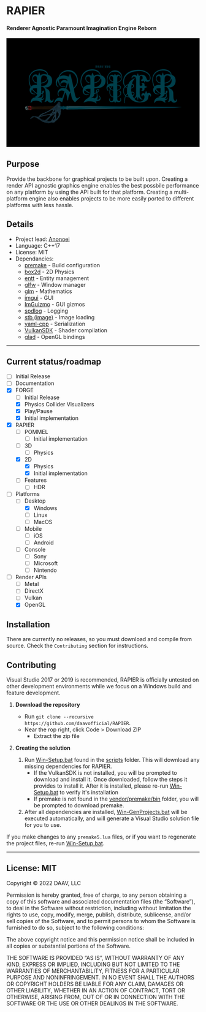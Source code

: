 # RAPIER
#### Renderer Agnostic Paramount Imagination Engine Reborn

![RAPIER](/Branding/RAPIER_SplashScreen.jpg?raw=true "RAPIER")

## Purpose
Provide the backbone for graphical projects to be built upon. Creating a render API agnostic graphics engine enables the best possbile performance on any platform by using the API built for that platform. Creating a multi-platform engine also enables projects to be more easily ported to different platforms with less hassle. 

## Details
 - Project lead: [Anonoei](https://github.com/Anonoei)
 - Language: C++17
 - License: MIT
 - Dependancies:
   - [premake](https://github.com/premake/premake-core) - Build configuration
   - [box2d](https://github.com/erincatto/box2d) - 2D Physics
   - [entt](https://github.com/skypjack/entt) - Entity management
   - [glfw](https://github.com/glfw/glfw) - Window manager
   - [glm](https://github.com/Groovounet/glm) - Mathematics
   - [imgui](https://github.com/ocornut/imgui) -  GUI
   - [ImGuizmo](https://github.com/CedricGuillemet/ImGuizmo) - GUI gizmos
   - [spdlog](https://github.com/gabime/spdlog) - Logging
   - [stb (image)](https://github.com/nothings/stb) - Image loading
   - [yaml-cpp](https://github.com/jbeder/yaml-cpp) - Serialization
   - [VulkanSDK](https://www.lunarg.com/vulkan-sdk/) - Shader compilation
   - [glad](https://glad.dav1d.de/) - OpenGL bindings

----

## Current status/roadmap
 - [ ] Initial Release
 - [ ] Documentation
 - [X] FORGE
   - [ ] Initial Release
   - [X] Physics Collider Visualizers
   - [X] Play/Pause
   - [X] Initial implementation
 - [X] RAPIER
   - [ ] POMMEL
     - [ ] Initial implementation
   - [ ] 3D
     - [ ] Physics
   - [X] 2D
     - [X] Physics
     - [X] Initial implementation
   - [ ] Features
     - [ ] HDR
 - [ ] Platforms
   - [ ] Desktop
     - [X] Windows
     - [ ] Linux
     - [ ] MacOS
   - [ ] Mobile
     - [ ] iOS
     - [ ] Android
   - [ ] Console
     - [ ] Sony
     - [ ] Microsoft
     - [ ] Nintendo
 - [ ] Render APIs
   - [ ] Metal
   - [ ] DirectX
   - [ ] Vulkan
   - [X] OpenGL

## Installation
There are currently no releases, so you must download and compile from source. Check the `Contributing` section for instructions.
## Contributing
Visual Studio 2017 or 2019 is recommended, RAPIER is officially untested on other development environments while we focus on a Windows build and feature development.

1. **Download the repository**
   - Run `git clone --recursive https://github.com/daavofficial/RAPIER`.
   - Near the rop right, click Code > Download ZIP
     - Extract the zip file

2. **Creating the solution**

   1. Run [Win-Setup.bat](https://github.com/daavofficial/RAPIER/blob/master/scripts/Win-Setup.bat) found in the [scripts](https://github.com/daavofficial/RAPIER/blob/master/scripts) folder. This will download any missing dependencies for RAPIER.
      - If the VulkanSDK is not installed, you will be prompted to download and install it. Once downloaded, follow the steps it provides to install it. After it is installed, please re-run [Win-Setup.bat](https://github.com/daavofficial/RAPIER/blob/master/scripts/Win-Setup.bat) to verify it's installation
      - If premake is not found in the [vendor/premake/bin](https://github.com/daavofficial/RAPIER/blob/master/vendor/premake/bin) folder, you will be prompted to download premake.
   2. After all dependencies are installed, [Win-GenProjects.bat](https://github.com/daavofficial/RAPIER/blob/master/scripts/files/Win-GenProjects.bat) will be executed automatically, and will generate a Visual Studio solution file for you to use.

If you make changes to any `premake5.lua` files, or if you want to regenerate the project files, re-run [Win-Setup.bat](https://github.com/daavofficial/RAPIER/blob/master/scripts/Win-Setup.bat).

----
## License: MIT
Copyright © 2022 DAAV, LLC

Permission is hereby granted, free of charge, to any person obtaining a copy of this software and associated documentation files (the “Software”), to deal in the Software without restriction, including without limitation the rights to use, copy, modify, merge, publish, distribute, sublicense, and/or sell copies of the Software, and to permit persons to whom the Software is furnished to do so, subject to the following conditions:

The above copyright notice and this permission notice shall be included in all copies or substantial portions of the Software.

THE SOFTWARE IS PROVIDED “AS IS”, WITHOUT WARRANTY OF ANY KIND, EXPRESS OR IMPLIED, INCLUDING BUT NOT LIMITED TO THE WARRANTIES OF MERCHANTABILITY, FITNESS FOR A PARTICULAR PURPOSE AND NONINFRINGEMENT. IN NO EVENT SHALL THE AUTHORS OR COPYRIGHT HOLDERS BE LIABLE FOR ANY CLAIM, DAMAGES OR OTHER LIABILITY, WHETHER IN AN ACTION OF CONTRACT, TORT OR OTHERWISE, ARISING FROM, OUT OF OR IN CONNECTION WITH THE SOFTWARE OR THE USE OR OTHER DEALINGS IN THE SOFTWARE.
